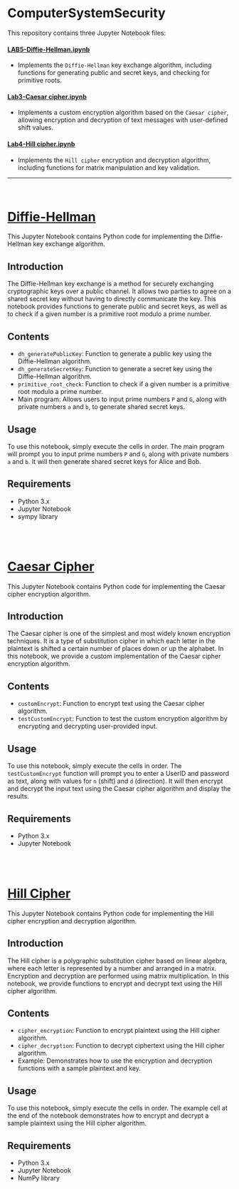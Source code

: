 # ComputerSystemSecurity
This repository contains three Jupyter Notebook files:

#### [LAB5-Diffie-Hellman.ipynb](./LAB5-Diffie-Hellman%20.ipynb)
- Implements the `Diffie-Hellman` key exchange algorithm, including functions for generating public and secret keys, and checking for primitive roots.
#### [Lab3-Caesar cipher.ipynb](./Lab3-Caesar%20cipher.ipynb)
- Implements a custom encryption algorithm based on the `Caesar cipher`, allowing encryption and decryption of text messages with user-defined shift values.
#### [Lab4-Hill cipher.ipynb](./Lab4-%20Hill%20cipher.ipynb)
- Implements the `Hill cipher` encryption and decryption algorithm, including functions for matrix manipulation and key validation.
---
<br/> 

#  [Diffie-Hellman](./LAB5-Diffie-Hellman%20.ipynb)

This Jupyter Notebook contains Python code for implementing the Diffie-Hellman key exchange algorithm. 

## Introduction

The Diffie-Hellman key exchange is a method for securely exchanging cryptographic keys over a public channel. It allows two parties to agree on a shared secret key without having to directly communicate the key. This notebook provides functions to generate public and secret keys, as well as to check if a given number is a primitive root modulo a prime number.

## Contents

- `dh_generatePublicKey`: Function to generate a public key using the Diffie-Hellman algorithm.
- `dh_generateSecretKey`: Function to generate a secret key using the Diffie-Hellman algorithm.
- `primitive_root_check`: Function to check if a given number is a primitive root modulo a prime number.
- Main program: Allows users to input prime numbers `P` and `G`, along with private numbers `a` and `b`, to generate shared secret keys.

## Usage

To use this notebook, simply execute the cells in order. The main program will prompt you to input prime numbers `P` and `G`, along with private numbers `a` and `b`. It will then generate shared secret keys for Alice and Bob.

## Requirements

- Python 3.x
- Jupyter Notebook
- sympy library

<br/> 
<br/> 


# [Caesar Cipher ](./Lab3-Caesar%20cipher.ipynb)


This Jupyter Notebook contains Python code for implementing the Caesar cipher encryption algorithm.

## Introduction

The Caesar cipher is one of the simplest and most widely known encryption techniques. It is a type of substitution cipher in which each letter in the plaintext is shifted a certain number of places down or up the alphabet. In this notebook, we provide a custom implementation of the Caesar cipher encryption algorithm.

## Contents

- `customEncrypt`: Function to encrypt text using the Caesar cipher algorithm.
- `testCustomEncrypt`: Function to test the custom encryption algorithm by encrypting and decrypting user-provided input.

## Usage

To use this notebook, simply execute the cells in order. The `testCustomEncrypt` function will prompt you to enter a UserID and password as text, along with values for `n` (shift) and `d` (direction). It will then encrypt and decrypt the input text using the Caesar cipher algorithm and display the results.

## Requirements

- Python 3.x
- Jupyter Notebook

<br/> 
<br/> 


# [Hill Cipher](./Lab4-%20Hill%20cipher.ipynb)


This Jupyter Notebook contains Python code for implementing the Hill cipher encryption and decryption algorithm.

## Introduction

The Hill cipher is a polygraphic substitution cipher based on linear algebra, where each letter is represented by a number and arranged in a matrix. Encryption and decryption are performed using matrix multiplication. In this notebook, we provide functions to encrypt and decrypt text using the Hill cipher algorithm.

## Contents

- `cipher_encryption`: Function to encrypt plaintext using the Hill cipher algorithm.
- `cipher_decryption`: Function to decrypt ciphertext using the Hill cipher algorithm.
- Example: Demonstrates how to use the encryption and decryption functions with a sample plaintext and key.

## Usage

To use this notebook, simply execute the cells in order. The example cell at the end of the notebook demonstrates how to encrypt and decrypt a sample plaintext using the Hill cipher algorithm.

## Requirements

- Python 3.x
- Jupyter Notebook
- NumPy library
